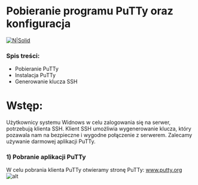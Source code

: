 # Pobieranie programu PuTTy oraz konfiguracja

[![N|Solid](https://cldup.com/dTxpPi9lDf.thumb.png)](https://nodesource.com/products/nsolid)

### Spis treści:

  - Pobieranie PuTTy
  - Instalacja PuTTy
  - Generowanie klucza SSH

# Wstęp:
Użytkownicy systemu Widnows w celu zalogowania się na serwer, potrzebują klienta SSH. Klient SSH umożliwia wygenerowanie klucza, który pozawala nam na bezpieczne i wygodne połączenie z serwerem. Zalecamy używanie darmowej aplikacji PuTTy.

### 1) Pobranie aplikacji PuTTy

 W celu pobrania klienta PuTTy otwieramy stronę PuTTy: [www.putty.org ](http://www.putty.org/)
 	![alt](http://)
